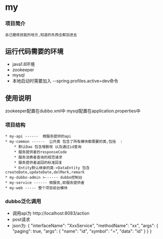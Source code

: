 # my
### 项目简介
    自己磨练技能的地方,知道的东西全都加进去
## 运行代码需要的环境
* java1.8环境
* zookeeper
* mysql
* 本地启动时需要加入 --spring.profiles.active=dev命令
## 使用说明
zookeeper配置在dubbo.xml中
mysql配置在application.properties中
### 项目结构  
    * my-api ------  微服务提供的api   
    * my-common ------  公共类 包含了所有模块都需要的类,包括  :
        * 默认Dao 包含增删改 以及通过id查询
        * 服务提供者的responseCode
        * 服务消费者查询的规范请求
        * 服务提供者返回的标准回复
        * Entity默认继承的类->DataEntity 包含createDate,updateDate,delMark,remark  
    * my-dubbo-admin >------ dubbo控制台
    * my-service ------ 微服务,即服务提供者
    * my-web ----- 整个项目前台模块

### dubbo泛化调用
* 调用api为 http://localhost:8083/action
* post请求
* json为: {
                 "interfaceName": "XxxService",
                 "methodName": "xx",
                 "args": {
                     "paging": true,
                     "args": {
                         "name": "id",
                         "symbol": "=",
                         "data": "id"
                     }
                 }
             }
